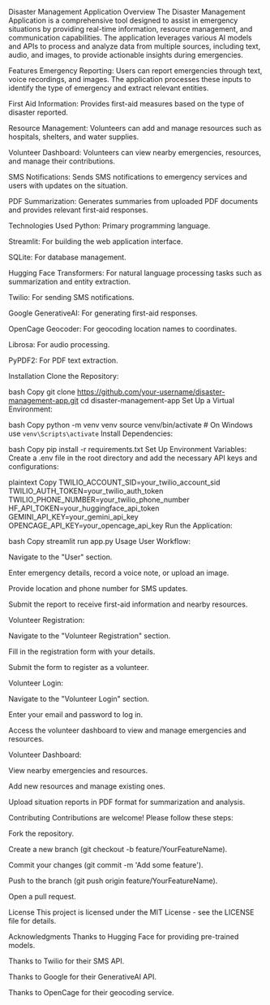 Disaster Management Application
Overview
The Disaster Management Application is a comprehensive tool designed to assist in emergency situations by providing real-time information, resource management, and communication capabilities. The application leverages various AI models and APIs to process and analyze data from multiple sources, including text, audio, and images, to provide actionable insights during emergencies.

Features
Emergency Reporting: Users can report emergencies through text, voice recordings, and images. The application processes these inputs to identify the type of emergency and extract relevant entities.

First Aid Information: Provides first-aid measures based on the type of disaster reported.

Resource Management: Volunteers can add and manage resources such as hospitals, shelters, and water supplies.

Volunteer Dashboard: Volunteers can view nearby emergencies, resources, and manage their contributions.

SMS Notifications: Sends SMS notifications to emergency services and users with updates on the situation.

PDF Summarization: Generates summaries from uploaded PDF documents and provides relevant first-aid responses.

Technologies Used
Python: Primary programming language.

Streamlit: For building the web application interface.

SQLite: For database management.

Hugging Face Transformers: For natural language processing tasks such as summarization and entity extraction.

Twilio: For sending SMS notifications.

Google GenerativeAI: For generating first-aid responses.

OpenCage Geocoder: For geocoding location names to coordinates.

Librosa: For audio processing.

PyPDF2: For PDF text extraction.

Installation
Clone the Repository:

bash
Copy
git clone https://github.com/your-username/disaster-management-app.git
cd disaster-management-app
Set Up a Virtual Environment:

bash
Copy
python -m venv venv
source venv/bin/activate  # On Windows use `venv\Scripts\activate`
Install Dependencies:

bash
Copy
pip install -r requirements.txt
Set Up Environment Variables:
Create a .env file in the root directory and add the necessary API keys and configurations:

plaintext
Copy
TWILIO_ACCOUNT_SID=your_twilio_account_sid
TWILIO_AUTH_TOKEN=your_twilio_auth_token
TWILIO_PHONE_NUMBER=your_twilio_phone_number
HF_API_TOKEN=your_huggingface_api_token
GEMINI_API_KEY=your_gemini_api_key
OPENCAGE_API_KEY=your_opencage_api_key
Run the Application:

bash
Copy
streamlit run app.py
Usage
User Workflow:

Navigate to the "User" section.

Enter emergency details, record a voice note, or upload an image.

Provide location and phone number for SMS updates.

Submit the report to receive first-aid information and nearby resources.

Volunteer Registration:

Navigate to the "Volunteer Registration" section.

Fill in the registration form with your details.

Submit the form to register as a volunteer.

Volunteer Login:

Navigate to the "Volunteer Login" section.

Enter your email and password to log in.

Access the volunteer dashboard to view and manage emergencies and resources.

Volunteer Dashboard:

View nearby emergencies and resources.

Add new resources and manage existing ones.

Upload situation reports in PDF format for summarization and analysis.

Contributing
Contributions are welcome! Please follow these steps:

Fork the repository.

Create a new branch (git checkout -b feature/YourFeatureName).

Commit your changes (git commit -m 'Add some feature').

Push to the branch (git push origin feature/YourFeatureName).

Open a pull request.

License
This project is licensed under the MIT License - see the LICENSE file for details.

Acknowledgments
Thanks to Hugging Face for providing pre-trained models.

Thanks to Twilio for their SMS API.

Thanks to Google for their GenerativeAI API.

Thanks to OpenCage for their geocoding service.
